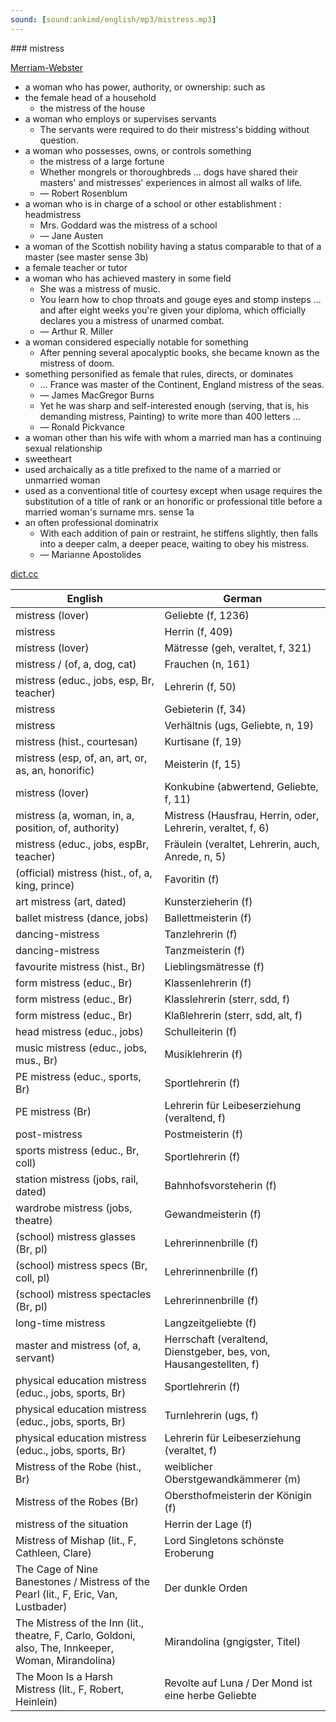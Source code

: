 ```yaml
---
sound: [sound:ankimd/english/mp3/mistress.mp3]
---
```


\### mistress

[Merriam-Webster](https://www.merriam-webster.com/dictionary/mistress)

- a woman who has power, authority, or ownership: such as
- the female head of a household
    - the mistress of the house
- a woman who employs or supervises servants
    - The servants were required to do their mistress's bidding without question.
- a woman who possesses, owns, or controls something
    - the mistress of a large fortune
    - Whether mongrels or thoroughbreds … dogs have shared their masters' and mistresses' experiences in almost all walks of life.
    - — Robert Rosenblum
- a woman who is in charge of a school or other establishment : headmistress
    - Mrs. Goddard was the mistress of a school
    - — Jane Austen
- a woman of the Scottish nobility having a status comparable to that of a master (see master sense 3b)
- a female teacher or tutor
- a woman who has achieved mastery in some field
    - She was a mistress of music.
    - You learn how to chop throats and gouge eyes and stomp insteps … and after eight weeks you're given your diploma, which officially declares you a mistress of unarmed combat.
    - — Arthur R. Miller
- a woman considered especially notable for something
    - After penning several apocalyptic books, she became known as the mistress of doom.
- something personified as female that rules, directs, or dominates
    - … France was master of the Continent, England mistress of the seas.
    - — James MacGregor Burns
    - Yet he was sharp and self-interested enough (serving, that is, his demanding mistress, Painting) to write more than 400 letters …
    - — Ronald Pickvance
- a woman other than his wife with whom a married man has a continuing sexual relationship
- sweetheart
- used archaically as a title prefixed to the name of a married or unmarried woman
- used as a conventional title of courtesy except when usage requires the substitution of a title of rank or an honorific or professional title before a married woman's surname mrs. sense 1a
- an often professional dominatrix
    - With each addition of pain or restraint, he stiffens slightly, then falls into a deeper calm, a deeper peace, waiting to obey his mistress.
    - — Marianne Apostolides

[dict.cc](https://www.dict.cc/mistress)

| English        | German       |
| -------------- | ------------ |
| mistress (lover) | Geliebte (f, 1236) |
| mistress | Herrin (f, 409) |
| mistress (lover) | Mätresse (geh, veraltet, f, 321) |
| mistress / (of, a, dog, cat) | Frauchen (n, 161) |
| mistress (educ., jobs, esp, Br, teacher) | Lehrerin (f, 50) |
| mistress | Gebieterin (f, 34) |
| mistress | Verhältnis (ugs, Geliebte, n, 19) |
| mistress (hist., courtesan) | Kurtisane (f, 19) |
| mistress (esp, of, an, art, or, as, an, honorific) | Meisterin (f, 15) |
| mistress (lover) | Konkubine (abwertend, Geliebte, f, 11) |
| mistress (a, woman, in, a, position, of, authority) | Mistress (Hausfrau, Herrin, oder, Lehrerin, veraltet, f, 6) |
| mistress (educ., jobs, espBr, teacher) | Fräulein (veraltet, Lehrerin, auch, Anrede, n, 5) |
| (official) mistress (hist., of, a, king, prince) | Favoritin (f) |
| art mistress (art, dated) | Kunsterzieherin (f) |
| ballet mistress (dance, jobs) | Ballettmeisterin (f) |
| dancing-mistress | Tanzlehrerin (f) |
| dancing-mistress | Tanzmeisterin (f) |
| favourite mistress (hist., Br) | Lieblingsmätresse (f) |
| form mistress (educ., Br) | Klassenlehrerin (f) |
| form mistress (educ., Br) | Klasslehrerin (sterr, sdd, f) |
| form mistress (educ., Br) | Klaßlehrerin (sterr, sdd, alt, f) |
| head mistress (educ., jobs) | Schulleiterin (f) |
| music mistress (educ., jobs, mus., Br) | Musiklehrerin (f) |
| PE mistress (educ., sports, Br) | Sportlehrerin (f) |
| PE mistress (Br) | Lehrerin für Leibeserziehung (veraltend, f) |
| post-mistress | Postmeisterin (f) |
| sports mistress (educ., Br, coll) | Sportlehrerin (f) |
| station mistress (jobs, rail, dated) | Bahnhofsvorsteherin (f) |
| wardrobe mistress (jobs, theatre) | Gewandmeisterin (f) |
| (school) mistress glasses (Br, pl) | Lehrerinnenbrille (f) |
| (school) mistress specs (Br, coll, pl) | Lehrerinnenbrille (f) |
| (school) mistress spectacles (Br, pl) | Lehrerinnenbrille (f) |
| long-time mistress | Langzeitgeliebte (f) |
| master and mistress (of, a, servant) | Herrschaft (veraltend, Dienstgeber, bes, von, Hausangestellten, f) |
| physical education mistress (educ., jobs, sports, Br) | Sportlehrerin (f) |
| physical education mistress (educ., jobs, sports, Br) | Turnlehrerin (ugs, f) |
| physical education mistress (educ., jobs, sports, Br) | Lehrerin für Leibeserziehung (veraltet, f) |
| Mistress of the Robe (hist., Br) | weiblicher Oberstgewandkämmerer (m) |
| Mistress of the Robes (Br) | Obersthofmeisterin der Königin (f) |
| mistress of the situation | Herrin der Lage (f) |
| Mistress of Mishap (lit., F, Cathleen, Clare) | Lord Singletons schönste Eroberung |
| The Cage of Nine Banestones / Mistress of the Pearl (lit., F, Eric, Van, Lustbader) | Der dunkle Orden |
| The Mistress of the Inn (lit., theatre, F, Carlo, Goldoni, also, The, Innkeeper, Woman, Mirandolina) | Mirandolina (gngigster, Titel) |
| The Moon Is a Harsh Mistress (lit., F, Robert, Heinlein) | Revolte auf Luna / Der Mond ist eine herbe Geliebte |
